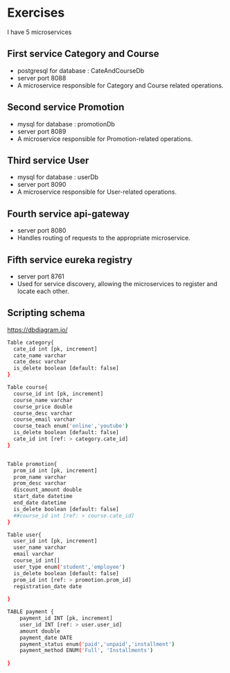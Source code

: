 
# Exercises

I have 5 microservices 

## First service Category and Course

- postgresql for database : CateAndCourseDb
- server port 8088
- A microservice responsible for Category and Course related operations.

## Second service Promotion

- mysql for database : promotionDb
- server port 8089
- A microservice responsible for Promotion-related operations.


## Third service User
- mysql for database : userDb
- server port 8090
- A microservice responsible for User-related operations.

## Fourth service api-gateway
- server port 8080
- Handles routing of requests to the appropriate microservice.

## Fifth service eureka registry
- server port 8761
-  Used for service discovery, allowing the microservices to register and locate each other.
## Scripting schema
https://dbdiagram.io/
```bash
Table category{
  cate_id int [pk, increment]
  cate_name varchar
  cate_desc varchar
  is_delete boolean [default: false] 
}

Table course{
  course_id int [pk, increment]
  course_name varchar
  course_price double
  course_desc varchar
  course_email varchar
  course_teach enum('online','youtube')
  is_delete boolean [default: false]
  cate_id int [ref: > category.cate_id]
}


Table promotion{
  prom_id int [pk, increment]
  prom_name varchar
  prom_desc varchar
  discount_amount double
  start_date datetime
  end_date datetime
  is_delete boolean [default: false]
  ##course_id int [ref: > course.cate_id]
}

Table user{
  user_id int [pk, increment]
  user_name varchar
  email varchar
  course_id int[]
  user_type enum('student','employee')
  is_delete boolean [default: false]
  prom_id int [ref: > promotion.prom_id]
  registration_date date
  
}

TABLE payment {
    payment_id INT [pk, increment]
    user_id INT [ref: > user.user_id]
    amount double
    payment_date DATE
    payment_status enum('paid','unpaid','installment')
    payment_method ENUM('Full', 'Installments')
  
}
```


